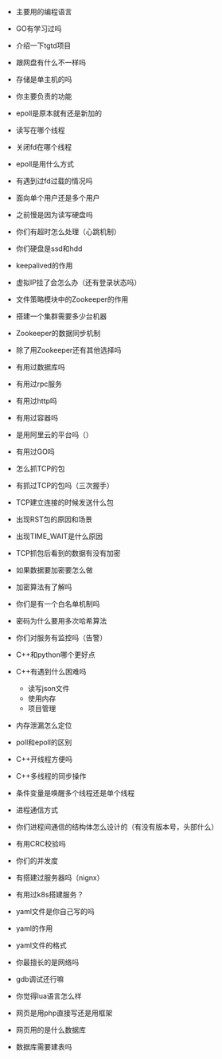 + 主要用的编程语言

+ GO有学习过吗

+ 介绍一下tgtd项目

+ 跟网盘有什么不一样吗

+  存储是单主机的吗

+ 你主要负责的功能

+ epoll是原本就有还是新加的 

+ 读写在哪个线程

+ 关闭fd在哪个线程

+ epoll是用什么方式

+ 有遇到过fd过载的情况吗

+ 面向单个用户还是多个用户

+ 之前慢是因为读写硬盘吗

+ 你们有超时怎么处理（心跳机制）

+ 你们硬盘是ssd和hdd

+ keepalived的作用

+ 虚拟IP挂了会怎么办（还有登录状态吗）

+ 文件策略模块中的Zookeeper的作用

+ 搭建一个集群需要多少台机器

+ Zookeeper的数据同步机制

+ 除了用Zookeeper还有其他选择吗

+ 有用过数据库吗

+ 有用过rpc服务

+ 有用过http吗

+ 有用过容器吗

+ 是用阿里云的平台吗（）

+ 有用过GO吗

+ 怎么抓TCP的包

+ 有抓过TCP的包吗（三次握手）

+ TCP建立连接的时候发送什么包

+ 出现RST包的原因和场景

+ 出现TIME_WAIT是什么原因

+ TCP抓包后看到的数据有没有加密

+ 如果数据要加密要怎么做

+ 加密算法有了解吗

+ 你们是有一个白名单机制吗

+ 密码为什么要用多次哈希算法

+ 你们对服务有监控吗（告警）

+ C++和python哪个更好点

+ C++有遇到什么困难吗

  + 读写json文件
  + 使用内存
  + 项目管理

+ 内存泄漏怎么定位

+ poll和epoll的区别

+ C++开线程方便吗

+ C++多线程的同步操作

+ 条件变量是唤醒多个线程还是单个线程

+ 进程通信方式

+ 你们进程间通信的结构体怎么设计的（有没有版本号，头部什么）

+ 有用CRC校验吗

+ 你们的并发度

+ 有搭建过服务器吗（nignx）

+ 有用过k8s搭建服务？

+ yaml文件是你自己写的吗

+ yaml的作用

+ yaml文件的格式

+ 你最擅长的是网络吗

+ gdb调试还行嘛

+ 你觉得lua语言怎么样

+ 网页是用php直接写还是用框架

+ 网页用的是什么数据库

+ 数据库需要建表吗

  

